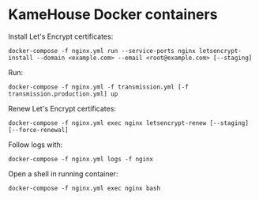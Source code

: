 # KameHouse Docker containers

Install Let's Encrypt certificates:
```
docker-compose -f nginx.yml run --service-ports nginx letsencrypt-install --domain <example.com> --email <root@example.com> [--staging]
```

Run:
```
docker-compose -f nginx.yml -f transmission.yml [-f transmission.production.yml] up
```

Renew Let's Encrypt certificates:
```
docker-compose -f nginx.yml exec nginx letsencrypt-renew [--staging] [--force-renewal]
```

Follow logs with:
```
docker-compose -f nginx.yml logs -f nginx
```

Open a shell in running container:
```
docker-compose -f nginx.yml exec nginx bash
```
